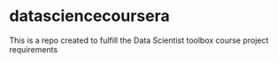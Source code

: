 # datasciencecoursera
This is a repo created to fulfill the Data Scientist toolbox course project requirements
